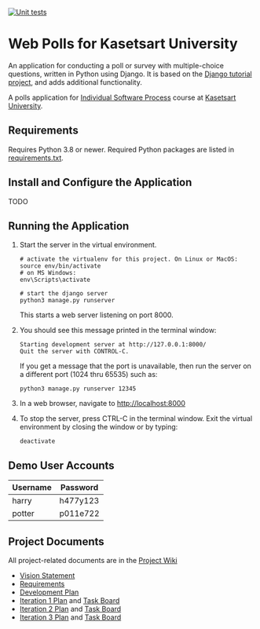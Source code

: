 [![Unit tests](https://github.com/PanupunJanin/ku-polls/actions/workflows/python-app.yml/badge.svg)](https://github.com/PanupunJanin/ku-polls/actions/workflows/python-app.yml)

# Web Polls for Kasetsart University

An application for conducting a poll or survey with multiple-choice questions, written in Python using Django. It is based on the [Django tutorial project][django-tutorial], and adds additional functionality.

A polls application for [Individual Software Process](https://cpske.github.io/ISP) course at [Kasetsart University](https://ku.ac.th).

## Requirements

Requires Python 3.8 or newer.  Required Python packages are listed in [requirements.txt](./requirements.txt). 

## Install and Configure the Application

TODO

## Running the Application

1. Start the server in the virtual environment. 
   ```
   # activate the virtualenv for this project. On Linux or MacOS:
   source env/bin/activate
   # on MS Windows:
   env\Scripts\activate

   # start the django server
   python3 manage.py runserver
   ```
   This starts a web server listening on port 8000.

2. You should see this message printed in the terminal window:
   ```
   Starting development server at http://127.0.0.1:8000/
   Quit the server with CONTROL-C.
   ```
   If you get a message that the port is unavailable, then run the server on a different port (1024 thru 65535) such as:
   ```
   python3 manage.py runserver 12345
   ```

3. In a web browser, navigate to <http://localhost:8000>

4. To stop the server, press CTRL-C in the terminal window. Exit the virtual environment by closing the window or by typing:
   ```
   deactivate
   ```

## Demo User Accounts

| Username | Password |
|----------|----------|
| harry    | h477y123 |
| potter   | p011e722 |



## Project Documents

All project-related documents are in the [Project Wiki](https://github.com/PanupunJanin/ku-polls/wiki)

- [Vision Statement](https://github.com/PanupunJanin/ku-polls/wiki/Vision-Statement)
- [Requirements](https://github.com/PanupunJanin/ku-polls/wiki/Requirements)
- [Development Plan](https://github.com/PanupunJanin/ku-polls/wiki/Development-Plan)
- [Iteration 1 Plan](https://github.com/PanupunJanin/ku-polls/wiki/Iteration-1-Plan) and [Task Board](https://github.com/users/PanupunJanin/projects/1)
- [Iteration 2 Plan](https://github.com/PanupunJanin/ku-polls/wiki/Iteration-2-Plan) and [Task Board](https://github.com/users/PanupunJanin/projects/2)
- [Iteration 3 Plan](https://github.com/PanupunJanin/ku-polls/wiki/Iteration-3-Plan) and [Task Board](https://github.com/users/PanupunJanin/projects/3)

[django-tutorial]: https://docs.djangoproject.com/en/3.1/intro/tutorial01/
